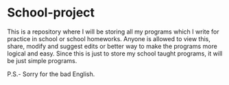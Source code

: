 # School-project

This is a repository where I will be storing all my programs which I write for practice in school or school homeworks. Anyone is allowed to view this, share, modify and suggest edits or better way to make the programs more logical and easy. Since this is just to store my school taught programs, it will be just simple programs.

P.S.- Sorry for the bad English.

